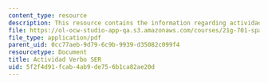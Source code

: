 ```yaml
---
content_type: resource
description: This resource contains the information regarding actividad verbo SER.
file: https://ol-ocw-studio-app-qa.s3.amazonaws.com/courses/21g-701-spanish-i-fall-2003/5f2f4d91fcab4ab9de756b1ca82ae20d_MIT21G_701F03_2verboser.pdf
file_type: application/pdf
parent_uid: 0cc77aeb-9d79-6c9b-9939-d35082c099f4
resourcetype: Document
title: Actividad Verbo SER
uid: 5f2f4d91-fcab-4ab9-de75-6b1ca82ae20d
---
```

